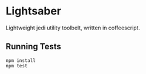 Lightsaber
==========

Lightweight jedi utility toolbelt, written in coffeescript.

Running Tests
-------------

    npm install
    npm test
    